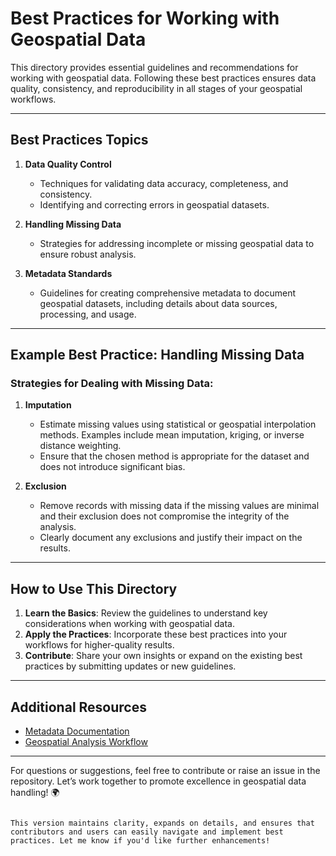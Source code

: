 # **Best Practices for Working with Geospatial Data**

This directory provides essential guidelines and recommendations for working with geospatial data. Following these best practices ensures data quality, consistency, and reproducibility in all stages of your geospatial workflows.

---

## **Best Practices Topics**
1. **Data Quality Control**  
   - Techniques for validating data accuracy, completeness, and consistency.  
   - Identifying and correcting errors in geospatial datasets.

2. **Handling Missing Data**  
   - Strategies for addressing incomplete or missing geospatial data to ensure robust analysis.

3. **Metadata Standards**  
   - Guidelines for creating comprehensive metadata to document geospatial datasets, including details about data sources, processing, and usage.

---

## **Example Best Practice: Handling Missing Data**

### **Strategies for Dealing with Missing Data:**
1. **Imputation**  
   - Estimate missing values using statistical or geospatial interpolation methods. Examples include mean imputation, kriging, or inverse distance weighting.  
   - Ensure that the chosen method is appropriate for the dataset and does not introduce significant bias.

2. **Exclusion**  
   - Remove records with missing data if the missing values are minimal and their exclusion does not compromise the integrity of the analysis.  
   - Clearly document any exclusions and justify their impact on the results.

---

## **How to Use This Directory**
1. **Learn the Basics**: Review the guidelines to understand key considerations when working with geospatial data.  
2. **Apply the Practices**: Incorporate these best practices into your workflows for higher-quality results.  
3. **Contribute**: Share your own insights or expand on the existing best practices by submitting updates or new guidelines.

---

## **Additional Resources**
- [Metadata Documentation](../metadata/)  
- [Geospatial Analysis Workflow](../docs/Geospatial_Analysis_Workflow.md)  

---

For questions or suggestions, feel free to contribute or raise an issue in the repository. Let’s work together to promote excellence in geospatial data handling! 🌍
```  

This version maintains clarity, expands on details, and ensures that contributors and users can easily navigate and implement best practices. Let me know if you'd like further enhancements!
